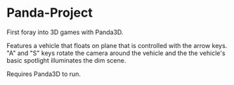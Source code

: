 Panda-Project
=============

First foray into 3D games with Panda3D. 

Features a vehicle that floats on plane that is controlled with the arrow keys.
"A" and "S" keys rotate the camera around the vehicle and the the vehicle's basic spotlight illuminates the dim scene.

Requires Panda3D to run.
